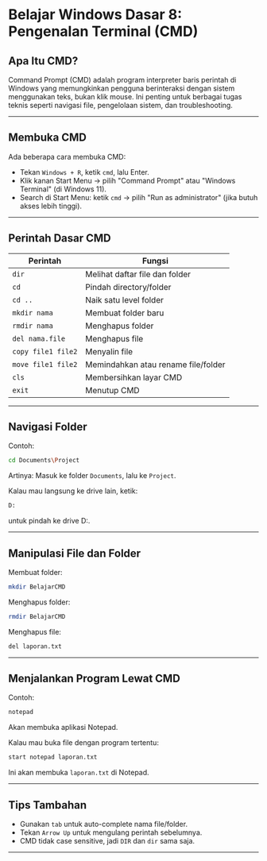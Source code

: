 # Belajar Windows Dasar 8: Pengenalan Terminal (CMD)

## Apa Itu CMD?

Command Prompt (CMD) adalah program interpreter baris perintah di Windows yang memungkinkan pengguna berinteraksi dengan sistem menggunakan teks, bukan klik mouse. Ini penting untuk berbagai tugas teknis seperti navigasi file, pengelolaan sistem, dan troubleshooting.

---

## Membuka CMD

Ada beberapa cara membuka CMD:
- Tekan `Windows + R`, ketik `cmd`, lalu Enter.
- Klik kanan Start Menu → pilih "Command Prompt" atau "Windows Terminal" (di Windows 11).
- Search di Start Menu: ketik `cmd` → pilih "Run as administrator" (jika butuh akses lebih tinggi).

---

## Perintah Dasar CMD

| Perintah        | Fungsi                                    |
|-----------------|-------------------------------------------|
| `dir`           | Melihat daftar file dan folder            |
| `cd`            | Pindah directory/folder                   |
| `cd ..`         | Naik satu level folder                    |
| `mkdir nama`    | Membuat folder baru                       |
| `rmdir nama`    | Menghapus folder                          |
| `del nama.file` | Menghapus file                            |
| `copy file1 file2` | Menyalin file                         |
| `move file1 file2` | Memindahkan atau rename file/folder    |
| `cls`           | Membersihkan layar CMD                   |
| `exit`          | Menutup CMD                               |

---

## Navigasi Folder

Contoh:
```bash
cd Documents\Project
```
Artinya: Masuk ke folder `Documents`, lalu ke `Project`.

Kalau mau langsung ke drive lain, ketik:
```bash
D:
```
untuk pindah ke drive D:\.

---

## Manipulasi File dan Folder

Membuat folder:
```bash
mkdir BelajarCMD
```
Menghapus folder:
```bash
rmdir BelajarCMD
```
Menghapus file:
```bash
del laporan.txt
```

---

## Menjalankan Program Lewat CMD

Contoh:
```bash
notepad
```
Akan membuka aplikasi Notepad.

Kalau mau buka file dengan program tertentu:
```bash
start notepad laporan.txt
```
Ini akan membuka `laporan.txt` di Notepad.

---

## Tips Tambahan

- Gunakan `tab` untuk auto-complete nama file/folder.
- Tekan `Arrow Up` untuk mengulang perintah sebelumnya.
- CMD tidak case sensitive, jadi `DIR` dan `dir` sama saja.

---
